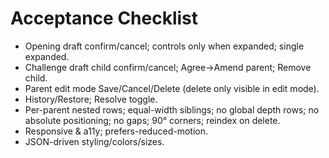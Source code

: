 # Acceptance Checklist
- Opening draft confirm/cancel; controls only when expanded; single expanded.
- Challenge draft child confirm/cancel; Agree→Amend parent; Remove child.
- Parent edit mode Save/Cancel/Delete (delete only visible in edit mode).
- History/Restore; Resolve toggle.
- Per-parent nested rows; equal-width siblings; no global depth rows; no absolute positioning; no gaps; 90° corners; reindex on delete.
- Responsive & a11y; prefers-reduced-motion.
- JSON-driven styling/colors/sizes.
